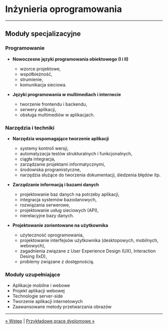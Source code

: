 # Inżynieria oprogramowania
---

## Moduły specjalizacyjne

### Programowanie
- **Nowoczesne języki programowania obiektowego (I i II)**
    - wzorce projektowe,
    - współbieżność,
    - strumienie,
    - komunikacja sieciowa.
  
- **Języki programowania w multimediach i internecie**
    - tworzenie frontendu i backendu,
    - serwery aplikacji,
    - obsługa multimediów w aplikacjach.

### Narzędzia i techniki
- **Narzędzia wspomagające tworzenie aplikacji**
    - systemy kontroli wersji,
    - automatyzacja testów strukturalnych i funkcjonalnych,
    - ciągła integracja,
    - zarządzanie projektami informatycznymi,
    - środowiska programistyczne,
    - narzędzia służące do tworzenia dokumentacji, śledzenia błędów itp.
  
- **Zarządzanie informacją i bazami danych**
    - projektowanie baz danych na potrzeby aplikacji,
    - integracja systemów bazodanowych,
    - rozwiązania serwerowe,
    - projektowanie usług sieciowych (API),
    - nierelacyjne bazy danych.
  
- **Projektowanie zorientowane na użytkownika**
    - użyteczność oprogramowania,
    - projektowanie interfejsów użytkownika (desktopowych, mobilnych, webowych),
    - zagadnienia związane z User Experience Design (UX), Interaction Desing (IxD),
    - problemy związane z dostępnością.

### Moduły uzupełniające
- Aplikacje mobilne i webowe 
- Projekt aplikacji webowej
- Technologie server-side
- Tworzenie aplikacji internetowych
- Zaawansowane metody przetwarzania obrazów

---
[&laquo; Wstęp](README.md) | [Przykładowe prace dyplomowe &raquo;](prace_dyplomowe.md)
